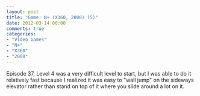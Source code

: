 ```yaml
---
layout: post
title: "Game: N+ (X360, 2008) (5)"
date: 2012-03-14 00:00
comments: true
categories:
- "Video Games"
- "N+"
- "X360"
- "2008"
---
```


Episode 37, Level 4 was a very difficult level to start, but I was
able to do it relatively fast because I realized it was easy to
"wall jump" on the sideways elevator rather than stand on top of
it where you slide around a lot on it.
